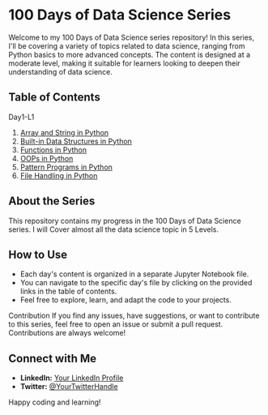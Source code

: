 # 100 Days of Data Science Series

Welcome to my 100 Days of Data Science series repository! In this series, I'll be covering a variety of topics related to data science, ranging from Python basics to more advanced concepts. The content is designed at a moderate level, making it suitable for learners looking to deepen their understanding of data science.

## Table of Contents

Day1-L1

1. [Array and String in Python](https://github.com/Pareeksachin/100DayOfDataScience/blob/master/Day1-L1/Array%20%2C%20String%20in%20Python.ipynb)
2. [Built-in Data Structures in Python](https://github.com/Pareeksachin/100DayOfDataScience/blob/master/Day1-L1/Built-in%20data%20structures%20in%20Python.ipynb)
3. [Functions in Python](https://github.com/Pareeksachin/100DayOfDataScience/blob/master/Day1-L1/Functions%20in%20Python.ipynb)
4. [OOPs in Python](https://github.com/Pareeksachin/100DayOfDataScience/blob/master/Day1-L1/OOPs%20in%20Python.ipynb)
5. [Pattern Programs in Python](https://github.com/Pareeksachin/100DayOfDataScience/blob/master/Day1-L1/Pattern%20Programs%20in%20Python.ipynb)
6. [File Handling in Python](https://github.com/Pareeksachin/100DayOfDataScience/blob/master/Day1-L1/File%20handling%20in%20python.ipynb)

## About the Series

This repository contains my progress in the 100 Days of Data Science series. I will Cover almost all the data science topic in 5 Levels.

## How to Use

- Each day's content is organized in a separate Jupyter Notebook file.
- You can navigate to the specific day's file by clicking on the provided links in the table of contents.
- Feel free to explore, learn, and adapt the code to your projects.

Contribution
If you find any issues, have suggestions, or want to contribute to this series, feel free to open an issue or submit a pull request. Contributions are always welcome!


## Connect with Me

- **LinkedIn:** [Your LinkedIn Profile](https://www.linkedin.com/in/sachin-pareek-692b96184/)
- **Twitter:** [@YourTwitterHandle](https://twitter.com/Pareeksachin2)

Happy coding and learning!
